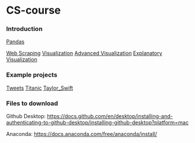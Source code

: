 # CS-course

### Introduction
[Pandas](Introduction/Pandas/pandas.ipynb)

[Web Scraping](Introduction/Web_scraping/web_scraping.ipynb)
[Visualization](Introduction/Visualization/visualization.ipynb)
[Advanced Visualization](Introduction/Advanced_visualization/advanced_visualization.ipynb)
[Explanatory Visualization](Introduction/Explanatory_visualization/explanatory_visualization.ipynb)

### Example projects
[Tweets](Projects/Tweets.ipynb)
[Titanic](Projects/Titanic.ipynb)
[Taylor_Swift](Projects/taylor_swift.ipynb)

### Files to download
Github Desktop: 
https://docs.github.com/en/desktop/installing-and-authenticating-to-github-desktop/installing-github-desktop?platform=mac 

Anaconda: 
https://docs.anaconda.com/free/anaconda/install/ 


